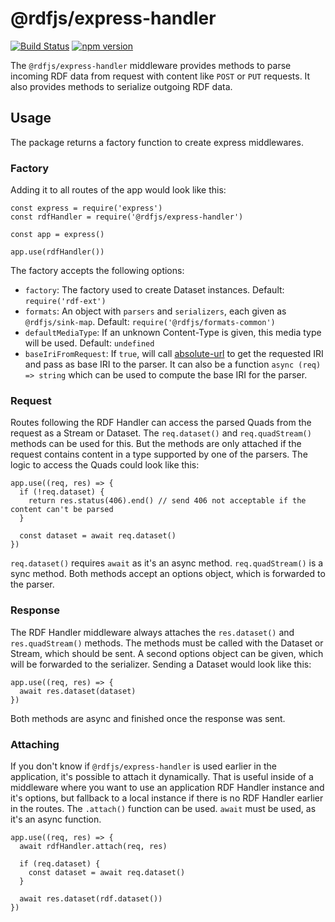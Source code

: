 # @rdfjs/express-handler

[![Build Status](https://travis-ci.org/rdf-js/express-handler.svg?branch=master)](https://travis-ci.org/rdfjs/express-handler)
[![npm version](https://img.shields.io/npm/v/@rdfjs/express-handler.svg)](https://www.npmjs.com/package/@rdfjs/express-handler)

The `@rdfjs/express-handler` middleware provides methods to parse incoming RDF data from request with content like `POST` or `PUT` requests.
It also provides methods to serialize outgoing RDF data.   

## Usage

The package returns a factory function to create express middlewares.

### Factory

Adding it to all routes of the app would look like this:

```
const express = require('express')
const rdfHandler = require('@rdfjs/express-handler')

const app = express()

app.use(rdfHandler())
```

The factory accepts the following options:

- `factory`: The factory used to create Dataset instances. Default: `require('rdf-ext')`
- `formats`: An object with `parsers` and `serializers`, each given as `@rdfjs/sink-map`. Default: `require('@rdfjs/formats-common')`
- `defaultMediaType`: If an unknown Content-Type is given, this media type will be used. Default: `undefined`
- `baseIriFromRequest`: If `true`, will call [absolute-url](https://npm.im/absolute-url) to get the requested IRI and pass as base IRI to the parser. It can also be a function `async (req) => string` which can be used to compute the base IRI for the parser.

### Request

Routes following the RDF Handler can access the parsed Quads from the request as a Stream or Dataset.
The `req.dataset()` and `req.quadStream()` methods can be used for this.
But the methods are only attached if the request contains content in a type supported by one of the parsers.
The logic to access the Quads could look like this:

```
app.use((req, res) => {
  if (!req.dataset) {
    return res.status(406).end() // send 406 not acceptable if the content can't be parsed
  }

  const dataset = await req.dataset()
})
```

`req.dataset()` requires `await` as it's an async method.
`req.quadStream()` is a sync method.
Both methods accept an options object, which is forwarded to the parser.

### Response

The RDF Handler middleware always attaches the `res.dataset()` and `res.quadStream()` methods.
The methods must be called with the Dataset or Stream, which should be sent.
A second options object can be given, which will be forwarded to the serializer.
Sending a Dataset would look like this:

```
app.use((req, res) => {
  await res.dataset(dataset)
})
```

Both methods are async and finished once the response was sent.

### Attaching

If you don't know if `@rdfjs/express-handler` is used earlier in the application, it's possible to attach it dynamically.
That is useful inside of a middleware where you want to use an application RDF Handler instance and it's options, but fallback to a local instance if there is no RDF Handler earlier in the routes.
The `.attach()` function can be used.
`await` must be used, as it's an async function. 

```
app.use((req, res) => {
  await rdfHandler.attach(req, res)

  if (req.dataset) {
    const dataset = await req.dataset()
  }

  await res.dataset(rdf.dataset())
})
```
